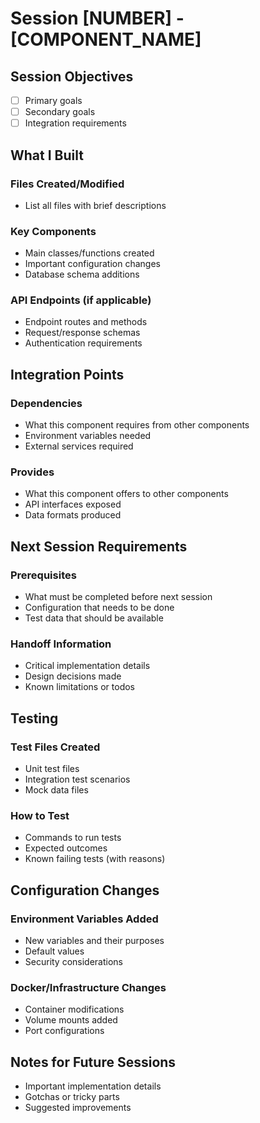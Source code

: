 # Session [NUMBER] - [COMPONENT_NAME]

## Session Objectives
- [ ] Primary goals
- [ ] Secondary goals
- [ ] Integration requirements

## What I Built
### Files Created/Modified
- List all files with brief descriptions

### Key Components
- Main classes/functions created
- Important configuration changes
- Database schema additions

### API Endpoints (if applicable)
- Endpoint routes and methods
- Request/response schemas
- Authentication requirements

## Integration Points
### Dependencies
- What this component requires from other components
- Environment variables needed
- External services required

### Provides
- What this component offers to other components
- API interfaces exposed
- Data formats produced

## Next Session Requirements
### Prerequisites
- What must be completed before next session
- Configuration that needs to be done
- Test data that should be available

### Handoff Information
- Critical implementation details
- Design decisions made
- Known limitations or todos

## Testing
### Test Files Created
- Unit test files
- Integration test scenarios
- Mock data files

### How to Test
- Commands to run tests
- Expected outcomes
- Known failing tests (with reasons)

## Configuration Changes
### Environment Variables Added
- New variables and their purposes
- Default values
- Security considerations

### Docker/Infrastructure Changes
- Container modifications
- Volume mounts added
- Port configurations

## Notes for Future Sessions
- Important implementation details
- Gotchas or tricky parts
- Suggested improvements